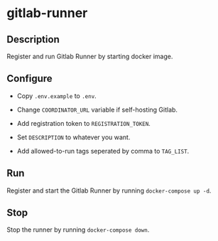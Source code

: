 # gitlab-runner

## Description

Register and run Gitlab Runner by starting docker image.

## Configure

- Copy `.env.example` to `.env`.

- Change `COORDINATOR_URL` variable if self-hosting Gitlab.

- Add registration token to `REGISTRATION_TOKEN`.

- Set `DESCRIPTION` to whatever you want.

- Add allowed-to-run tags seperated by comma to `TAG_LIST`.

## Run

Register and start the Gitlab Runner by running `docker-compose up -d`.

## Stop

Stop the runner by running `docker-compose down`.
